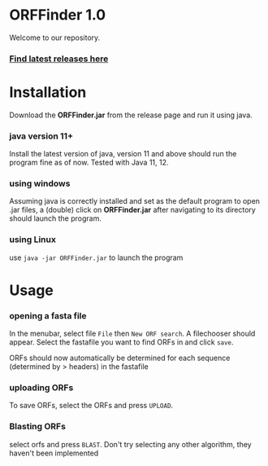 # ORFFinder 1.0
Welcome to our repository.

### [Find latest releases here](https://github.com/Queuebee2/Course7Informatica/releases)

# Installation
Download the **ORFFinder.jar** from the release page and run it using java.


### java version 11+
Install the latest version of java, version 11 and above should run the program fine as of now. Tested with Java 11, 12.

### using windows
Assuming java is correctly installed and set as the default program to open .jar files, a (double) click on **ORFFinder.jar** after navigating to its directory should launch the program.

### using Linux
use `java -jar ORFFinder.jar` to launch the program

# Usage

### opening a fasta file
In the menubar, select file `File` then `New ORF search`. A filechooser should appear. Select the fastafile you want to find ORFs in and click `save`.

ORFs should now automatically be determined for each sequence (determined by > headers) in the fastafile


### uploading ORFs
To save ORFs, select the ORFs  and press `UPLOAD`.

### Blasting ORFs
select orfs and press `BLAST`. Don't try selecting any other algorithm, they haven't been implemented
